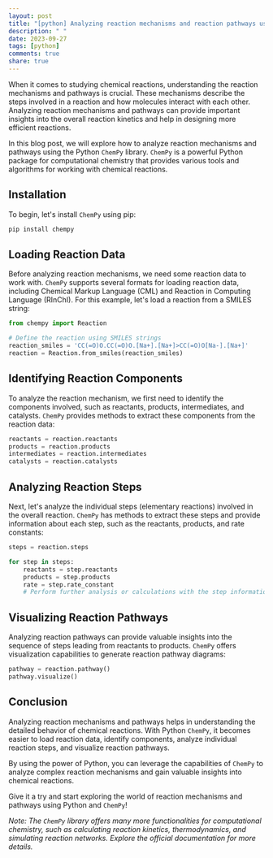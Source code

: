 ```yaml
---
layout: post
title: "[python] Analyzing reaction mechanisms and reaction pathways using Python ChemPy"
description: " "
date: 2023-09-27
tags: [python]
comments: true
share: true
---
```


When it comes to studying chemical reactions, understanding the reaction mechanisms and pathways is crucial. These mechanisms describe the steps involved in a reaction and how molecules interact with each other. Analyzing reaction mechanisms and pathways can provide important insights into the overall reaction kinetics and help in designing more efficient reactions.

In this blog post, we will explore how to analyze reaction mechanisms and pathways using the Python `ChemPy` library. `ChemPy` is a powerful Python package for computational chemistry that provides various tools and algorithms for working with chemical reactions.

## Installation

To begin, let's install `ChemPy` using pip:

```python
pip install chempy
```

## Loading Reaction Data

Before analyzing reaction mechanisms, we need some reaction data to work with. `ChemPy` supports several formats for loading reaction data, including Chemical Markup Language (CML) and Reaction in Computing Language (RInChI). For this example, let's load a reaction from a SMILES string:

```python
from chempy import Reaction

# Define the reaction using SMILES strings
reaction_smiles = 'CC(=O)O.CC(=O)O.[Na+].[Na+]>CC(=O)O[Na-].[Na+]'
reaction = Reaction.from_smiles(reaction_smiles)
```

## Identifying Reaction Components

To analyze the reaction mechanism, we first need to identify the components involved, such as reactants, products, intermediates, and catalysts. `ChemPy` provides methods to extract these components from the reaction data:

```python
reactants = reaction.reactants
products = reaction.products
intermediates = reaction.intermediates
catalysts = reaction.catalysts
```

## Analyzing Reaction Steps

Next, let's analyze the individual steps (elementary reactions) involved in the overall reaction. `ChemPy` has methods to extract these steps and provide information about each step, such as the reactants, products, and rate constants:

```python
steps = reaction.steps

for step in steps:
    reactants = step.reactants
    products = step.products
    rate = step.rate_constant
    # Perform further analysis or calculations with the step information
```

## Visualizing Reaction Pathways

Analyzing reaction pathways can provide valuable insights into the sequence of steps leading from reactants to products. `ChemPy` offers visualization capabilities to generate reaction pathway diagrams:

```python
pathway = reaction.pathway()
pathway.visualize()
```

## Conclusion

Analyzing reaction mechanisms and pathways helps in understanding the detailed behavior of chemical reactions. With Python `ChemPy`, it becomes easier to load reaction data, identify components, analyze individual reaction steps, and visualize reaction pathways.

By using the power of Python, you can leverage the capabilities of `ChemPy` to analyze complex reaction mechanisms and gain valuable insights into chemical reactions.

Give it a try and start exploring the world of reaction mechanisms and pathways using Python and `ChemPy`!

*Note: The `ChemPy` library offers many more functionalities for computational chemistry, such as calculating reaction kinetics, thermodynamics, and simulating reaction networks. Explore the official documentation for more details.*